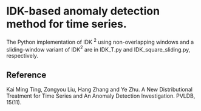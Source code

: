 # IDK-based anomaly detection method for time series.

The Python implementation of IDK $^2$ using non-overlapping windows and a sliding-window variant of IDK$^2$ are in IDK_T.py and IDK_square_sliding.py, respectively. 

## Reference
Kai Ming Ting, Zongyou Liu, Hang Zhang and Ye Zhu. A New Distributional Treatment for Time Series and An Anomaly Detection Investigation. PVLDB, 15(11).
